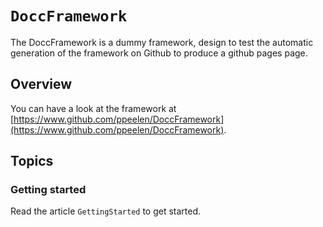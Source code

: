 # ``DoccFramework``

The DoccFramework is a dummy framework, design to test the automatic generation of the framework on Github to produce a github pages page.

## Overview

You can have a look at the framework at [https://www.github.com/ppeelen/DoccFramework](https://www.github.com/ppeelen/DoccFramework).

## Topics

### Getting started
Read the article ``GettingStarted`` to get started.
